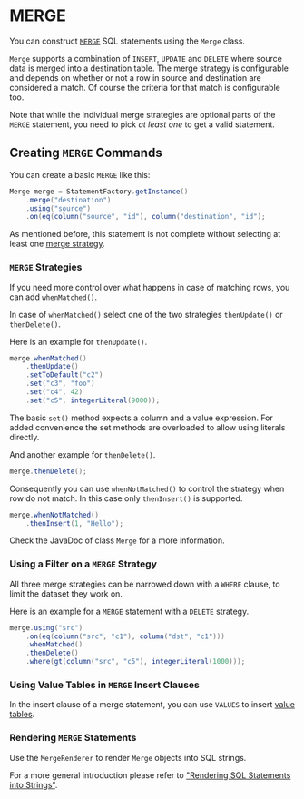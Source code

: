# MERGE

You can construct [`MERGE`](https://docs.exasol.com/sql/merge.htm) SQL statements using the `Merge` class.

`Merge` supports a combination of `INSERT`, `UPDATE` and `DELETE` where source data is merged into a destination table. The merge strategy is configurable and depends on whether or not a row in source and destination are considered a match.
Of course the criteria for that match is configurable too.

Note that while the individual merge strategies are optional parts of the `MERGE` statement, you need to pick *at least one* to get a valid statement.

## Creating `MERGE` Commands

You can create a basic `MERGE` like this:

```java
Merge merge = StatementFactory.getInstance()
    .merge("destination")
    .using("source")
    .on(eq(column("source", "id"), column("destination", "id");
```

As mentioned before, this statement is not complete without selecting at least one [merge strategy](#merge-strategies).

### `MERGE` Strategies

If you need more control over what happens in case of matching rows, you can add `whenMatched()`.

In case of `whenMatched()` select one of the two strategies `thenUpdate()` or `thenDelete()`.

Here is an example for `thenUpdate()`.

```java
merge.whenMatched()
    .thenUpdate()
    .setToDefault("c2")
    .set("c3", "foo")
    .set("c4", 42)
    .set("c5", integerLiteral(9000));
```

The basic `set()` method expects a column and a value expression. For added convenience the set methods are overloaded to allow using literals directly.

And another example for `thenDelete()`.

```java
merge.thenDelete();
```

Consequently you can use `whenNotMatched()` to control the strategy when row do not match. In this case only `thenInsert()` is supported.

```java
merge.whenNotMatched()
    .thenInsert(1, "Hello");
```

Check the JavaDoc of class `Merge` for a more information.

### Using a Filter on a `MERGE` Strategy

All three merge strategies can be narrowed down with a `WHERE` clause, to limit the dataset they work on.

Here is an example for a `MERGE` statement with a `DELETE` strategy.

```java
merge.using("src")
    .on(eq(column("src", "c1"), column("dst", "c1")))
    .whenMatched()
    .thenDelete()
    .where(gt(column("src", "c5"), integerLiteral(1000)));
```

### Using Value Tables in `MERGE` Insert Clauses

In the insert clause of a merge statement, you can use `VALUES` to insert [value tables](../common_constructs/value_tables.md).

### Rendering `MERGE` Statements

Use the `MergeRenderer` to render `Merge` objects into SQL strings.

For a more general introduction please refer to ["Rendering SQL Statements into Strings"](../rendering.md).